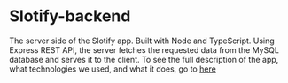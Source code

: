 # Slotify-backend
The server side of the Slotify app.
Built with Node and TypeScript.
Using Express REST API, the server fetches the requested data from the MySQL database and serves it to the client.
To see the full description of the app, what technologies we used, and what it does, go to [here](https://github.com/YoavSher/Slotify)
